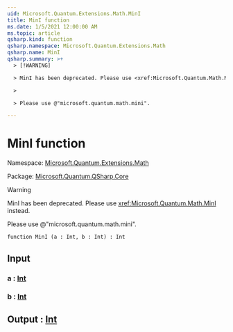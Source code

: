 ```yaml
---
uid: Microsoft.Quantum.Extensions.Math.MinI
title: MinI function
ms.date: 1/5/2021 12:00:00 AM
ms.topic: article
qsharp.kind: function
qsharp.namespace: Microsoft.Quantum.Extensions.Math
qsharp.name: MinI
qsharp.summary: >+
  > [!WARNING]

  > MinI has been deprecated. Please use <xref:Microsoft.Quantum.Math.MinI> instead.

  >

  > Please use @"microsoft.quantum.math.mini".

---
```


# MinI function

Namespace: [Microsoft.Quantum.Extensions.Math](xref:Microsoft.Quantum.Extensions.Math)

Package: [Microsoft.Quantum.QSharp.Core](https://nuget.org/packages/Microsoft.Quantum.QSharp.Core)


> [!WARNING]
> MinI has been deprecated. Please use <xref:Microsoft.Quantum.Math.MinI> instead.
>
> Please use @"microsoft.quantum.math.mini".



```qsharp
function MinI (a : Int, b : Int) : Int
```


## Input

### a : [Int](xref:microsoft.quantum.lang-ref.int)




### b : [Int](xref:microsoft.quantum.lang-ref.int)





## Output : [Int](xref:microsoft.quantum.lang-ref.int)

